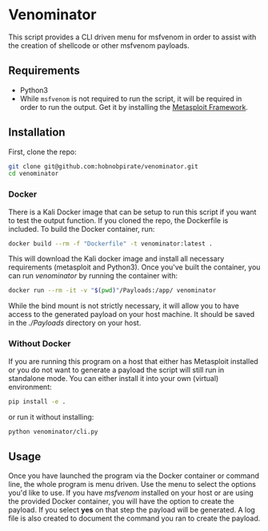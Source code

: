 # Venominator

This script provides a CLI driven menu for msfvenom in order to assist with the creation of shellcode or other msfvenom payloads.

## Requirements

- Python3
- While `msfvenom` is not required to run the script, it will be required in order to run the output. Get it by installing the [Metasploit Framework](https://www.metasploit.com).

## Installation

First, clone the repo:

```bash
git clone git@github.com:hobnobpirate/venominator.git
cd venominator
```

### Docker

There is a Kali Docker image that can be setup to run this script if you want to test the output function.
If you cloned the repo, the Dockerfile is included.
To build the Docker container, run:

```bash
docker build --rm -f "Dockerfile" -t venominator:latest .
```

This will download the Kali docker image and install all necessary requirements (metasploit and Python3).
Once you've built the container, you can run *venominator* by running the container with:

```bash
docker run --rm -it -v "$(pwd)"/Payloads:/app/ venominator
```

While the bind mount is not strictly necessary, it will allow you to have access to the generated payload on your host machine.
It should be saved in the *./Payloads* directory on your host.

### Without Docker

If you are running this program on a host that either has Metasploit installed or you do not want to generate a payload the script will still run in standalone mode.
You can either install it into your own (virtual) environment:

```bash
pip install -e .
```

or run it without installing:

```bash
python venominator/cli.py
```

## Usage

Once you have launched the program via the Docker container or command line, the whole program is menu driven.
Use the menu to select the options you'd like to use.
If you have *msfvenom* installed on your host or are using the provided Docker container, you will have the option to create the payload.
If you select **yes** on that step the payload will be generated.
A log file is also created to document the command you ran to create the payload.
